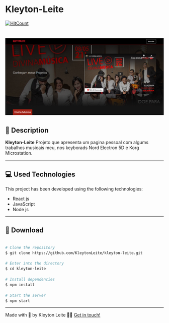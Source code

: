 
# Kleyton-Leite

[![HitCount](http://hits.dwyl.com/KleytonLeite/KleytonLeite/kleyton-leite.svg)](http://hits.dwyl.com/KleytonLeite/KleytonLeite/kleyton-leite)
<h1 align="center">
  <img src="src/assets/img/kleytonleite.png">
</h1>

## 📝 Description

**Kleyton-Leite** Projeto que apresenta um pagina pessoal com algums trabalhos musicais meu, nos keyborads Nord Electron 5D e Korg Microstation.

---

## 💻 Used Technologies

This project has been developed using the following technologies:

- React js
- JavaScript
- Node js

---

## 📁 Download

```bash

# Clone the repository
$ git clone https://github.com/KleytonLeite/kleyton-leite.git

# Enter into the directory
$ cd kleyton-leite

# Install dependencies
$ npm install

# Start the server
$ npm start

```

---

Made with 💙 by Kleyton Leite 👋🏻 [Get in touch!](https://www.linkedin.com/in/kleyton-leite-a384a76b/)


